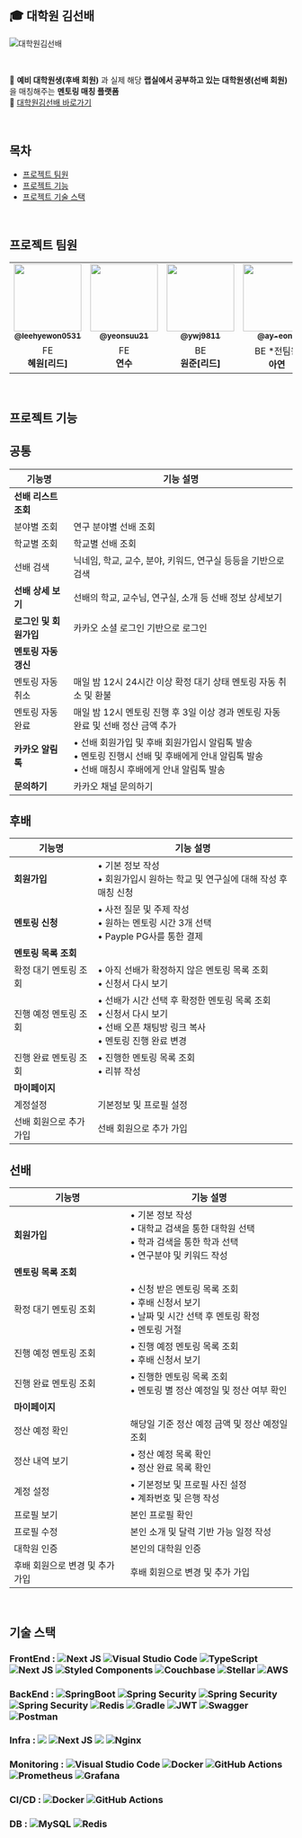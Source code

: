 ## 🎓 대학원 김선배

![대학원김선배](https://github.com/WE-ARE-RACCOONS/.github/assets/50830078/9eb4c840-be40-492f-9873-ea5b6a1c6518)


<br />

📍 **예비 대학원생(후배 회원)** 과 실제 해당 **랩실에서 공부하고 있는 대학원생(선배 회원)** 을 매칭해주는 **멘토링 매칭 플랫폼** <br />
🔗 [대학원김선배 바로가기](https://kimseonbae.com)

<br />

## 목차
- [프로젝트 팀원](#프로젝트-팀원)
- [프로젝트 기능](#프로젝트-기능)
- [프로젝트 기술 스택](#기술-스택)

<br />

## 프로젝트 팀원

<table>
  <tbody>
    <tr>
      <td align="center"><a href="https://github.com/leehyewon0531"><img src="https://avatars.githubusercontent.com/u/50830078?v=4" width="120px;" border-radius="50%;" alt=""/><br /><sub><b>@leehyewon0531</b></sub></a><br/></td>
        <td align="center"><a href="https://github.com/yeonsuu21"><img src="https://avatars.githubusercontent.com/u/75175148?v=4" width="120px;"  ><br /><sub><a href="https://github.com/yeonsuu21"><sub><b>@yeonsuu21</b></sub></a><br/></td>
      <td align="center"><a href="https://github.com/ywj9811"><img src="https://avatars.githubusercontent.com/u/97458548?v=4" width="120px;" alt=""/><br /><sub><b>@ywj9811</b></sub></a><br/></td>
          <td align="center"><a href="https://github.com/ay-eonii"><img src="https://avatars.githubusercontent.com/u/110026001?v=4" width="120px;" alt=""/><br /><sub><b>@ay-eonii</b></sub></a><br/></td>
    </tr>
    <tr>
        <td align ="center">FE <br/> <span style="font-weight : bold">혜원[리드]</span></td>
        <td align="center">FE <br/> <span style="font-weight : bold">연수 </span></td>
        <td align="center" >BE <br/> <span style="font-weight : bold">원준[리드]</span></td>
       <td align="center" >BE *전팀원 <br/> <span style="font-weight : bold">아연 </span></td>  
    </tr>
    </tbody>
</table>

<br />

## 프로젝트 기능
## 공통

| 기능명 | 기능 설명 |
| --- | --- |
| **선배 리스트 조회** |  |
| 분야별 조회 | 연구 분야별 선배 조회 |
| 학교별 조회 | 학교별 선배 조회 |
| 선배 검색 | 닉네임, 학교, 교수, 분야, 키워드, 연구실 등등을 기반으로 검색 |
| **선배 상세 보기** | 선배의 학교, 교수님, 연구실, 소개 등 선배 정보 상세보기 |
| **로그인 및 회원가입** | 카카오 소셜 로그인 기반으로 로그인 |
| **멘토링 자동 갱신** |  |
| 멘토링 자동 취소 | 매일 밤 12시 24시간 이상 확정 대기 상태 멘토링 자동 취소 및 환불 |
| 멘토링 자동 완료 | 매일 밤 12시 멘토링 진행 후 3일 이상 경과 멘토링 자동 완료 및 선배 정산 금액 추가 |
| **카카오 알림톡** | • 선배 회원가입 및 후배 회원가입시 알림톡 발송 <br> • 멘토링 진행시 선배 및 후배에게 안내 알림톡 발송 <br> • 선배 매칭시 후배에게 안내 알림톡 발송 |
| **문의하기** | 카카오 채널 문의하기 |

## 후배

| 기능명 | 기능 설명 |
| --- | --- |
| **회원가입** | • 기본 정보 작성 <br> • 회원가입시 원하는 학교 및 연구실에 대해 작성 후 매칭 신청 |
| **멘토링 신청** | • 사전 질문 및 주제 작성 <br> • 원하는 멘토링 시간 3개 선택 <br> • Payple PG사를 통한 결제 |
| **멘토링 목록 조회** |  |
| 확정 대기 멘토링 조회 | • 아직 선배가 확정하지 않은 멘토링 목록 조회 <br> • 신청서 다시 보기 |<br> • 취소 및 환불 |
| 진행 예정 멘토링 조회 | • 선배가 시간 선택 후 확정한 멘토링 목록 조회 <br> • 신청서 다시 보기 <br> • 선배 오픈 채팅방 링크 복사 <br> • 멘토링 진행 완료 변경 |
| 진행 완료 멘토링 조회 | • 진행한 멘토링 목록 조회 <br> • 리뷰 작성 |
| **마이페이지** |  |
| 계정설정 | 기본정보 및 프로필 설정 |
| 선배 회원으로 추가 가입 | 선배 회원으로 추가 가입 |

## 선배

| 기능명 | 기능 설명 |
| --- | --- |
| **회원가입** | • 기본 정보 작성 <br> • 대학교 검색을 통한 대학원 선택 <br> • 학과 검색을 통한 학과 선택 <br> • 연구분야 및 키워드 작성 |
| **멘토링 목록 조회** |  |
| 확정 대기 멘토링 조회 | • 신청 받은 멘토링 목록 조회 <br> • 후배 신청서 보기 <br> • 날짜 및 시간 선택 후 멘토링 확정 <br> • 멘토링 거절 |
| 진행 예정 멘토링 조회 | • 진행 예정 멘토링 목록 조회 <br> • 후배 신청서 보기 |
| 진행 완료 멘토링 조회 | • 진행한 멘토링 목록 조회 <br> • 멘토링 별 정산 예정일 및 정산 여부 확인 |
| **마이페이지** |  |
| 정산 예정 확인 | 해당일 기준 정산 예정 금액 및 정산 예정일 조회 |
| 정산 내역 보기  | • 정산 예정 목록 확인 <br> • 정산 완료 목록 확인 |
| 계정 설정 | • 기본정보 및 프로필 사진 설정 <br> • 계좌번호 및 은행 작성 |
| 프로필 보기 | 본인 프로필 확인 |
| 프로필 수정 | 본인 소개 및 달력 기반 가능 일정 작성 |
| 대학원 인증 | 본인의 대학원 인증 |
| 후배 회원으로 변경 및 추가 가입 | 후배 회원으로 변경 및 추가 가입 |

<br />

## 기술 스택
### FrontEnd : ![Next JS](https://img.shields.io/badge/Next-black?style=for-the-badge&logo=next.js&logoColor=white) ![Visual Studio Code](https://img.shields.io/badge/Visual%20Studio%20Code-0078d7.svg?style=for-the-badge&logo=visual-studio-code&logoColor=white) ![TypeScript](https://img.shields.io/badge/typescript-%23007ACC.svg?style=for-the-badge&logo=typescript&logoColor=white) ![Next JS](https://img.shields.io/badge/Jotai-black?style=for-the-badge&logoColor=white) ![Styled Components](https://img.shields.io/badge/styled--components-DB7093?style=for-the-badge&logo=styled-components&logoColor=white) ![Couchbase](https://img.shields.io/badge/axios-EA2328?style=for-the-badge&logoColor=white) ![Stellar](https://img.shields.io/badge/prettier-7D00FF?style=for-the-badge&logoColor=white) ![AWS](https://img.shields.io/badge/Amplify-%23FF9900.svg?style=for-the-badge&logoColor=white)

### BackEnd : ![SpringBoot](https://img.shields.io/badge/springboot-6DB33F?style=for-the-badge&logo=springboot&logoColor=white) ![Spring Security](https://img.shields.io/badge/Spring%20Security-6DB33F?style=for-the-badge&logo=spring%20security&logoColor=white) ![Spring Security](https://img.shields.io/badge/SpringBatch%20-6DB33F?style=for-the-badge&logo=Springbatch&logoColor=white) ![Spring Security](https://img.shields.io/badge/SpringDataJpa%20-6DB33F?style=for-the-badge&logo=Springbatch&logoColor=white) ![Redis](https://img.shields.io/badge/Querydsl-%23DD0031.svg?style=for-the-badge&logoColor=white) ![Gradle](https://img.shields.io/badge/Gradle-02303A.svg?style=for-the-badge&logo=Gradle&logoColor=white) ![JWT](https://img.shields.io/badge/JWT-black?style=for-the-badge&logo=JSON%20web%20tokens) ![Swagger](https://img.shields.io/badge/-Swagger-%23Clojure?style=for-the-badge&logo=swagger&logoColor=white) ![Postman](https://img.shields.io/badge/Postman-FF6C37?style=for-the-badge&logo=postman&logoColor=white)

### Infra : <img src="https://img.shields.io/badge/Amazon%20EC2-FF9900?style=for-the-badge&logo=Amazon%20EC2&logoColor=white"> ![Next JS](https://img.shields.io/badge/RDS-black?style=for-the-badge&logoColor=white) <img src="https://img.shields.io/badge/Amazon%20S3-569A31?style=for-the-badge&logo=Amazon%20S3&logoColor=white"> ![Nginx](https://img.shields.io/badge/nginx-%23009639.svg?style=for-the-badge&logo=nginx&logoColor=white)


### Monitoring : ![Visual Studio Code](https://img.shields.io/badge/Promtail%20Studio%20Code-0078d7.svg?style=for-the-badge&logoColor=white) ![Docker](https://img.shields.io/badge/docker-%230db7ed.svg?style=for-the-badge&logo=docker&logoColor=white) ![GitHub Actions](https://img.shields.io/badge/Loki%20actions-%232671E5.svg?style=for-the-badge&logo=githubactions&logoColor=white) ![Prometheus](https://img.shields.io/badge/Prometheus-E6522C?style=for-the-badge&logo=Prometheus&logoColor=white) ![Grafana](https://img.shields.io/badge/grafana-%23F46800.svg?style=for-the-badge&logo=grafana&logoColor=white)

### CI/CD : ![Docker](https://img.shields.io/badge/docker-%230db7ed.svg?style=for-the-badge&logo=docker&logoColor=white) ![GitHub Actions](https://img.shields.io/badge/github%20actions-%232671E5.svg?style=for-the-badge&logo=githubactions&logoColor=white)

### DB : 	![MySQL](https://img.shields.io/badge/mysql-4479A1.svg?style=for-the-badge&logo=mysql&logoColor=white) ![Redis](https://img.shields.io/badge/redis-%23DD0031.svg?style=for-the-badge&logo=redis&logoColor=white)
  
<br />


